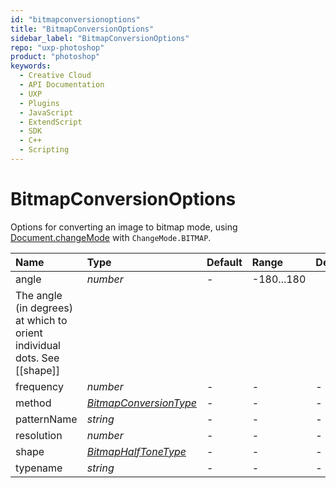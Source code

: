 ```yaml
---
id: "bitmapconversionoptions"
title: "BitmapConversionOptions"
sidebar_label: "BitmapConversionOptions"
repo: "uxp-photoshop"
product: "photoshop"
keywords:
  - Creative Cloud
  - API Documentation
  - UXP
  - Plugins
  - JavaScript
  - ExtendScript
  - SDK
  - C++
  - Scripting
---
```


# BitmapConversionOptions

Options for converting an image to bitmap mode, using [Document.changeMode](/ps_reference/classes/document/#changemode) with `ChangeMode.BITMAP`.

| Name | Type | Default | Range | Description |
| :------ | :------ | :------ | :------ | :------ |
| angle | *number* | - | -180...180
 | The angle (in degrees) at which to orient individual dots. See [[shape]] |
| frequency | *number* | - | - | - |
| method | [*BitmapConversionType*](/ps_reference/modules/constants/#bitmapconversiontype) | - | - | - |
| patternName | *string* | - | - | - |
| resolution | *number* | - | - | - |
| shape | [*BitmapHalfToneType*](/ps_reference/modules/constants/#bitmaphalftonetype) | - | - | - |
| typename | *string* | - | - | - |
